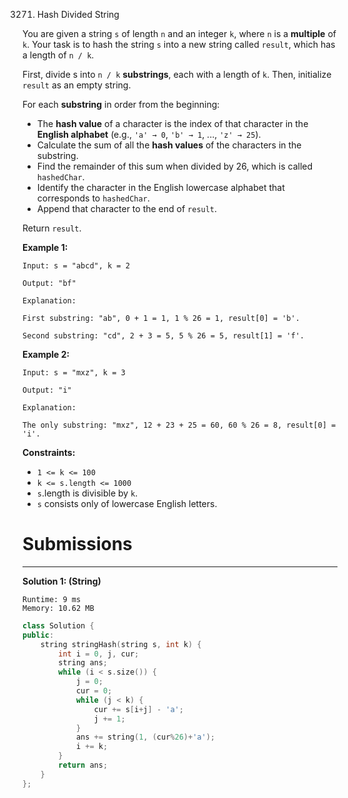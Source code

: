3271. Hash Divided String


You are given a string `s` of length `n` and an integer `k`, where `n` is a **multiple** of `k`. Your task is to hash the string `s` into a new string called `result`, which has a length of `n / k`.

First, divide s into `n / k` **substrings**, each with a length of `k`. Then, initialize `result` as an empty string.

For each **substring** in order from the beginning:

* The **hash value** of a character is the index of that character in the **English alphabet** (e.g., `'a' → 0`, `'b' → 1`, ..., `'z' → 25`).
* Calculate the sum of all the **hash values** of the characters in the substring.
* Find the remainder of this sum when divided by 26, which is called `hashedChar`.
* Identify the character in the English lowercase alphabet that corresponds to `hashedChar`.
* Append that character to the end of `result`.

Return `result`.

 

**Example 1:**
```
Input: s = "abcd", k = 2

Output: "bf"

Explanation:

First substring: "ab", 0 + 1 = 1, 1 % 26 = 1, result[0] = 'b'.

Second substring: "cd", 2 + 3 = 5, 5 % 26 = 5, result[1] = 'f'.
```

**Example 2:**
```
Input: s = "mxz", k = 3

Output: "i"

Explanation:

The only substring: "mxz", 12 + 23 + 25 = 60, 60 % 26 = 8, result[0] = 'i'.
```
 

**Constraints:**

* `1 <= k <= 100`
* `k <= s.length <= 1000`
* `s`.length is divisible by `k`.
* `s` consists only of lowercase English letters.

# Submissions
---
**Solution 1: (String)**
```
Runtime: 9 ms
Memory: 10.62 MB
```
```c++
class Solution {
public:
    string stringHash(string s, int k) {
        int i = 0, j, cur;
        string ans;
        while (i < s.size()) {
            j = 0;
            cur = 0;
            while (j < k) {
                cur += s[i+j] - 'a';
                j += 1;
            }
            ans += string(1, (cur%26)+'a');
            i += k;
        }
        return ans;
    }
};
```
